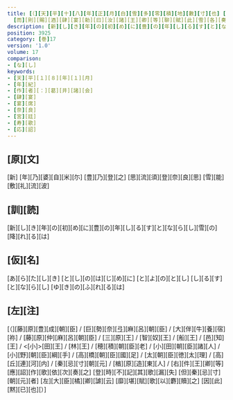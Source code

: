 ```yaml
---
title: [（][天][平][十][八][年][正][月][白][雪][多][零][積][地][數][寸][也] [於][時][左][大][臣][橘][卿][率][大][納][言][藤][原][豊][成][朝][臣][及][諸][王][諸][臣][等][参][入][太][上][天][皇][御][在][所] [[中][宮][西][院]][供][奉][掃][雪] [於][是][降][詔][大][臣][参][議][并][諸][王][者][令][侍][于][大][殿][上][諸][卿][大][夫][者][令][侍][于][南][細][殿]
  [而][則][賜][酒][肆][宴][勅][曰][汝][諸][王][卿][等][聊][賦][此][雪][各][奏][其][歌][）] / [葛][井][連][諸][會][應][詔][歌][一][首]
description: [新][し][き][年][の][初][め][に][豊][の][年][し][る][す][と][な][ら][し][雪][の][降][れ][る][は]
position: 3925
category: [巻]17
version: '1.0'
volume: 17
comparison:
- [な][し]
keywords:
- [天][平][１][８][年][１][月]
- [年][紀]
- [作][者][：][葛][井][諸][会]
- [肆][宴]
- [宴][席]
- [奈][良]
- [宮][廷]
- [寿][歌]
- [応][詔]
---
```


## [原][文]

[新] [年][乃][婆][自][米][尓] [豊][乃][登][之] [思][流][須][登][奈][良][思] [雪][能][敷][礼][流][波]

## [訓][読]

[新][し][き][年][の][初][め][に][豊][の][年][し][る][す][と][な][ら][し][雪][の][降][れ][る][は]

## [仮][名]

[あ][ら][た][し][き] [と][し][の][は][じ][め][に] [と][よ][の][と][し] [し][る][す][と][な][ら][し] [ゆ][き][の][ふ][れ][る][は]

## [左][注]

[（][藤][原][豊][成][朝][臣] / [巨][勢][奈][弖][麻][呂][朝][臣] / [大][伴][牛][養][宿][祢] / [藤][原][仲][麻][呂][朝][臣] / [三][原][王] / [智][奴][王] / [船][王] / [邑][知][王] / <[小]>[田][王] / [林][王] / [穂][積][朝][臣][老] / [小][田][朝][臣][諸][人] / [小][野][朝][臣][綱][手] / [高][橋][朝][臣][國][足] / [太][朝][臣][徳][太][理] / [高][丘][連][河][内] / [秦][忌][寸][朝][元] / [楢][原][造][東][人] / [右][件][王][卿][等] [應][詔][作][歌][依][次][奏][之] [登][時][不][記][其][歌][漏][失] [但][秦][忌][寸][朝][元][者] [左][大][臣][橘][卿][謔][云] [靡][堪][賦][歌][以][麝][贖][之] [因][此][黙][已][也][）]
